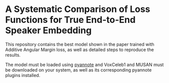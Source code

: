 # A Systematic Comparison of Loss Functions for True End-to-End Speaker Embedding

This repository contains the best model shown in the paper trained with Additive Angular Margin loss, as well as detailed steps to reproduce the results.

The model must be loaded using [pyannote](https://github.com/pyannote/pyannote-audio) and VoxCeleb1 and MUSAN must be downloaded on your system, as well as its corresponding pyannote plugins installed.
